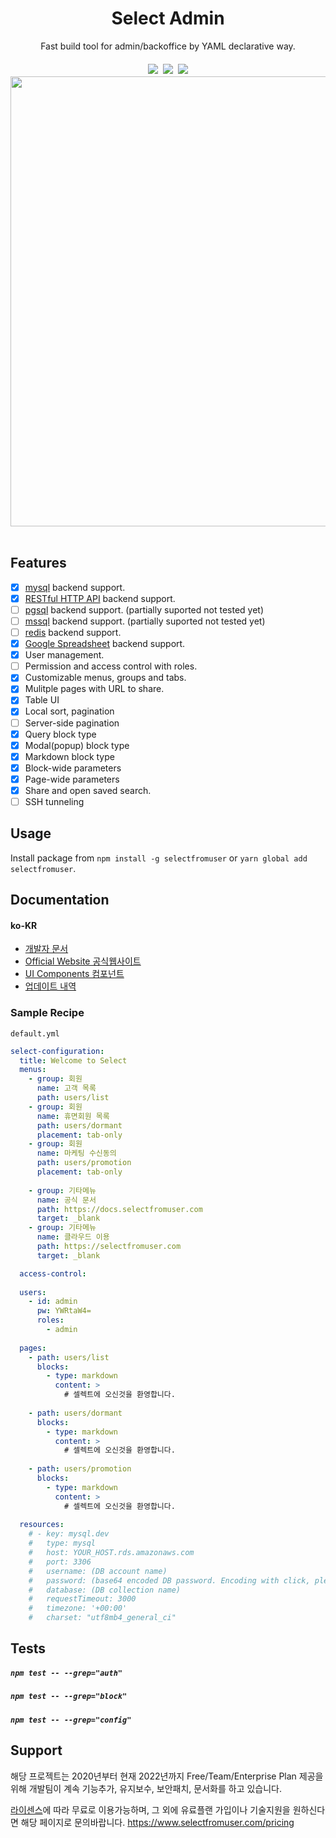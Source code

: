 <div align="center">
<h1>Select Admin</h1>
<p style="margin-bottom: 1rem">Fast build tool for admin/backoffice by YAML declarative way.</p>

<div style="display: flex; justify-content: center">
  <a href="https://www.npmjs.com/package/selectfromuser" target="_blank" style="margin: 0.25rem"><img src="https://img.shields.io/npm/v/selectfromuser" /></a>
  <a href="https://www.npmjs.com/package/selectfromuser" target="_blank" style="margin: 0.25rem"><img src="https://img.shields.io/npm/dm/selectfromuser" /></a>
  <a href="https://github.com/eces/select" target="_blank" style="margin: 0.25rem"><img src="https://img.shields.io/github/last-commit/eces/select" /></a>
</div>
<img src="https://blog.selectfromuser.com/content/images/2022/03/Screen-Shot-2022-03-11-at-6.09.23-PM.png" alt="" loading="lazy" width="720" srcset="https://blog.selectfromuser.com/content/images/size/w600/2022/03/Screen-Shot-2022-03-11-at-6.09.23-PM.png 600w, https://blog.selectfromuser.com/content/images/size/w1000/2022/03/Screen-Shot-2022-03-11-at-6.09.23-PM.png 1000w, https://blog.selectfromuser.com/content/images/2022/03/Screen-Shot-2022-03-11-at-6.09.23-PM.png 1394w" sizes="(min-width: 720px) 720px">
</div>

<br />

## Features

- [x] [mysql](#) backend support.
- [x] [RESTful HTTP API](#) backend support.
- [ ] [pgsql](#) backend support. (partially suported not tested yet)
- [ ] [mssql](#) backend support. (partially suported not tested yet)
- [ ] [redis](#) backend support.
- [x] [Google Spreadsheet](#) backend support.
- [x] User management.
- [ ] Permission and access control with roles.
- [x] Customizable menus, groups and tabs.
- [x] Mulitple pages with URL to share.
- [x] Table UI
- [x] Local sort, pagination
- [ ] Server-side pagination
- [x] Query block type
- [x] Modal(popup) block type
- [x] Markdown block type
- [x] Block-wide parameters
- [x] Page-wide parameters
- [x] Share and open saved search.
- [ ] SSH tunneling

## Usage

Install package from `npm install -g selectfromuser` or `yarn global add selectfromuser`.



## Documentation

#### ko-KR

- [개발자 문서](https://docs.selectfromuser.com/guide/)
- [Official Website 공식웹사이트](https://www.selectfromuser.com/)
- [UI Components 컴포넌트](https://app.selectfromuser.com/components)
- [업데이트 내역](https://www.selectfromuser.com/changelog)

### Sample Recipe

`default.yml`

```yml
select-configuration:
  title: Welcome to Select
  menus:
    - group: 회원
      name: 고객 목록
      path: users/list
    - group: 회원
      name: 휴면회원 목록
      path: users/dormant
      placement: tab-only
    - group: 회원
      name: 마케팅 수신동의
      path: users/promotion
      placement: tab-only
    
    - group: 기타메뉴
      name: 공식 문서 
      path: https://docs.selectfromuser.com
      target: _blank
    - group: 기타메뉴
      name: 클라우드 이용
      path: https://selectfromuser.com
      target: _blank

  access-control:
    
  users:
    - id: admin
      pw: YWRtaW4=
      roles:
        - admin
  
  pages:
    - path: users/list
      blocks:
        - type: markdown
          content: >
            # 셀렉트에 오신것을 환영합니다.
        
    - path: users/dormant
      blocks:
        - type: markdown
          content: >
            # 셀렉트에 오신것을 환영합니다.
        
    - path: users/promotion
      blocks:
        - type: markdown
          content: >
            # 셀렉트에 오신것을 환영합니다.
        
  resources:
    # - key: mysql.dev
    #   type: mysql
    #   host: YOUR_HOST.rds.amazonaws.com
    #   port: 3306
    #   username: (DB account name)
    #   password: (base64 encoded DB password. Encoding with click, please see this: https://docs.selectfromuser.com/guide/connection.html)
    #   database: (DB collection name)
    #   requestTimeout: 3000
    #   timezone: '+00:00'
    #   charset: "utf8mb4_general_ci"
```


## Tests

##### `npm test -- --grep="auth"`

##### `npm test -- --grep="block"`

##### `npm test -- --grep="config"`

## Support

해당 프로젝트는 2020년부터 현재 2022년까지 Free/Team/Enterprise Plan 제공을 위해 개발팀이 계속 기능추가, 유지보수, 보안패치, 문서화를 하고 있습니다.

[라이센스](https://github.com/eces/select/blob/main/LICENSE.md)에 따라 무료로 이용가능하며, 그 외에 유료플랜 가입이나 기술지원을 원하신다면 해당 페이지로 문의바랍니다. https://www.selectfromuser.com/pricing 